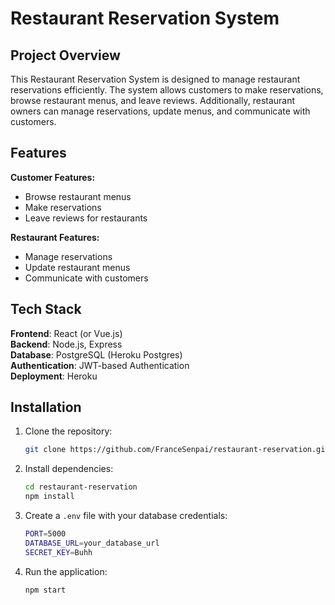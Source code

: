# Restaurant Reservation System

## Project Overview
This Restaurant Reservation System is designed to manage restaurant reservations efficiently. The system allows customers to make reservations, browse restaurant menus, and leave reviews. Additionally, restaurant owners can manage reservations, update menus, and communicate with customers.

## Features

**Customer Features:**
- Browse restaurant menus
- Make reservations
- Leave reviews for restaurants

**Restaurant Features:**
- Manage reservations
- Update restaurant menus
- Communicate with customers

## Tech Stack

**Frontend**: React (or Vue.js)  
**Backend**: Node.js, Express  
**Database**: PostgreSQL (Heroku Postgres)  
**Authentication**: JWT-based Authentication  
**Deployment**: Heroku

## Installation

1. Clone the repository:
    ```bash
    git clone https://github.com/FranceSenpai/restaurant-reservation.git
    ```

2. Install dependencies:
    ```bash
    cd restaurant-reservation
    npm install
    ```

3. Create a `.env` file with your database credentials:
    ```bash
    PORT=5000
    DATABASE_URL=your_database_url
    SECRET_KEY=Buhh
    ```

4. Run the application:
    ```bash
    npm start
    ```
